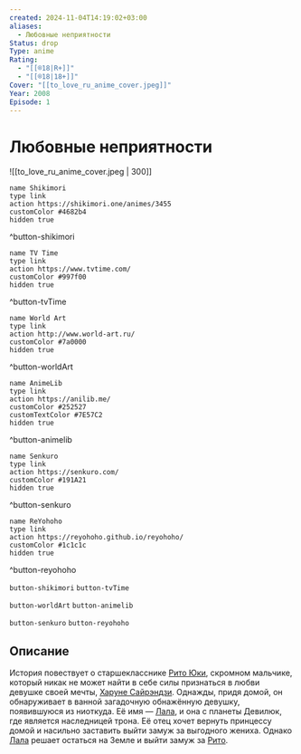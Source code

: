 ```yaml
---
created: 2024-11-04T14:19:02+03:00
aliases:
  - Любовные неприятности
Status: drop
Type: anime
Rating:
  - "[[®️18|R+]]"
  - "[[®️18|18+]]"
Cover: "[[to_love_ru_anime_cover.jpeg]]"
Year: 2008
Episode: 1
---
```


# Любовные неприятности

![[to_love_ru_anime_cover.jpeg | 300]]

```button
name Shikimori
type link
action https://shikimori.one/animes/3455
customColor #4682b4
hidden true
```
^button-shikimori

```button
name TV Time
type link
action https://www.tvtime.com/
customColor #997f00
hidden true
```
^button-tvTime

```button
name World Art
type link
action http://www.world-art.ru/
customColor #7a0000
hidden true
```
^button-worldArt

```button
name AnimeLib
type link
action https://anilib.me/
customColor #252527
customTextColor #7E57C2
hidden true
```
^button-animelib

```button
name Senkuro
type link
action https://senkuro.com/
customColor #191A21
hidden true
```
^button-senkuro

```button
name ReYohoho
type link
action https://reyohoho.github.io/reyohoho/
customColor #1c1c1c
hidden true
```
^button-reyohoho

`button-shikimori` `button-tvTime`

`button-worldArt` `button-animelib`

`button-senkuro` `button-reyohoho`

## Описание

История повествует о старшекласснике [Рито Юки](https://shikimori.one/characters/5510-rito-yuuki), скромном мальчике, который никак не может найти в себе силы признаться в любви девушке своей мечты, [Харуне Сайрэндзи](https://shikimori.one/characters/5512-haruna-sairenji). Однажды, придя домой, он обнаруживает в ванной загадочную обнажëнную девушку, появившуюся из ниоткуда. Еë имя — [Лала](https://shikimori.one/characters/5511-lala-satalin-deviluke), и она с планеты Девилюк, где является наследницей трона. Еë отец хочет вернуть принцессу домой и насильно заставить выйти замуж за выгодного жениха. Однако [Лала](https://shikimori.one/characters/5511-lala-satalin-deviluke) решает остаться на Земле и выйти замуж за [Рито](https://shikimori.one/characters/5510-rito-yuuki).
